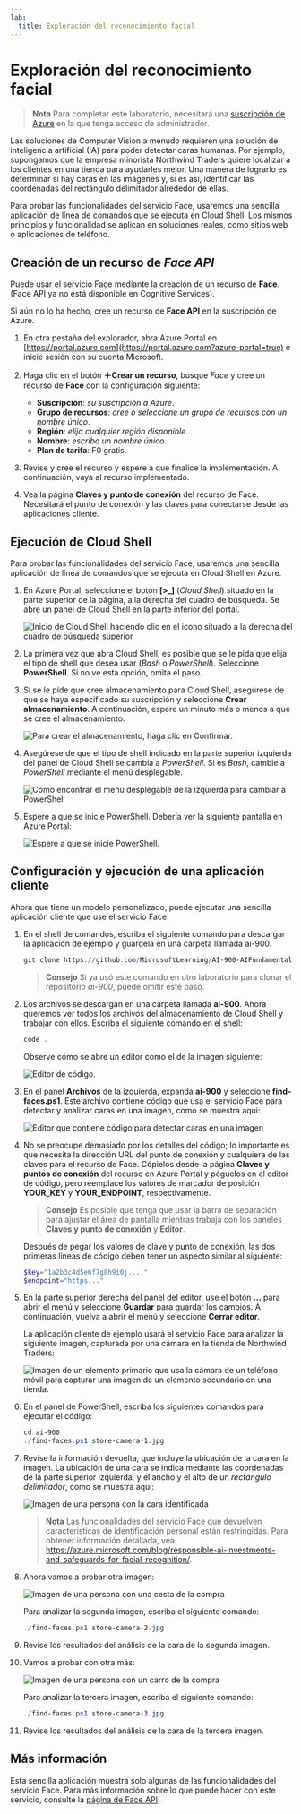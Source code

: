 ```yaml
---
lab:
  title: Exploración del reconocimiento facial
---
```


# Exploración del reconocimiento facial

> **Nota** Para completar este laboratorio, necesitará una [suscripción de Azure](https://azure.microsoft.com/free?azure-portal=true) en la que tenga acceso de administrador.

Las soluciones de Computer Vision a menudo requieren una solución de inteligencia artificial (IA) para poder detectar caras humanas. Por ejemplo, supongamos que la empresa minorista Northwind Traders quiere localizar a los clientes en una tienda para ayudarles mejor. Una manera de lograrlo es determinar si hay caras en las imágenes y, si es así, identificar las coordenadas del rectángulo delimitador alrededor de ellas.

Para probar las funcionalidades del servicio Face, usaremos una sencilla aplicación de línea de comandos que se ejecuta en Cloud Shell. Los mismos principios y funcionalidad se aplican en soluciones reales, como sitios web o aplicaciones de teléfono.

## Creación de un recurso de *Face API*

Puede usar el servicio Face mediante la creación de un recurso de **Face**. (Face API ya no está disponible en Cognitive Services).

Si aún no lo ha hecho, cree un recurso de **Face API** en la suscripción de Azure.

1. En otra pestaña del explorador, abra Azure Portal en [https://portal.azure.com](https://portal.azure.com?azure-portal=true) e inicie sesión con su cuenta Microsoft.

1. Haga clic en el botón **&#65291;Crear un recurso**, busque *Face* y cree un recurso de **Face** con la configuración siguiente:
    - **Suscripción**: *su suscripción a Azure*.
    - **Grupo de recursos**: *cree o seleccione un grupo de recursos con un nombre único*.
    - **Región**: *elija cualquier región disponible*.
    - **Nombre**: *escriba un nombre único*.
    - **Plan de tarifa**: F0 gratis.

1. Revise y cree el recurso y espere a que finalice la implementación. A continuación, vaya al recurso implementado.

1. Vea la página **Claves y punto de conexión** del recurso de Face. Necesitará el punto de conexión y las claves para conectarse desde las aplicaciones cliente.

## Ejecución de Cloud Shell

Para probar las funcionalidades del servicio Face, usaremos una sencilla aplicación de línea de comandos que se ejecuta en Cloud Shell en Azure. 

1. En Azure Portal, seleccione el botón **[>_]** (*Cloud Shell*) situado en la parte superior de la página, a la derecha del cuadro de búsqueda. Se abre un panel de Cloud Shell en la parte inferior del portal. 

    ![Inicio de Cloud Shell haciendo clic en el icono situado a la derecha del cuadro de búsqueda superior](media/create-face-solutions/powershell-portal-guide-1.png)

1. La primera vez que abra Cloud Shell, es posible que se le pida que elija el tipo de shell que desea usar (*Bash* o *PowerShell*). Seleccione **PowerShell**. Si no ve esta opción, omita el paso.  

1. Si se le pide que cree almacenamiento para Cloud Shell, asegúrese de que se haya especificado su suscripción y seleccione **Crear almacenamiento**. A continuación, espere un minuto más o menos a que se cree el almacenamiento.

    ![Para crear el almacenamiento, haga clic en Confirmar.](media/create-face-solutions/powershell-portal-guide-2.png)       

1. Asegúrese de que el tipo de shell indicado en la parte superior izquierda del panel de Cloud Shell se cambia a *PowerShell*. Si es *Bash*, cambie a *PowerShell* mediante el menú desplegable.

    ![Cómo encontrar el menú desplegable de la izquierda para cambiar a PowerShell](media/create-face-solutions/powershell-portal-guide-3.png) 

1. Espere a que se inicie PowerShell. Debería ver la siguiente pantalla en Azure Portal:  

    ![Espere a que se inicie PowerShell.](media/create-face-solutions/powershell-prompt.png)

## Configuración y ejecución de una aplicación cliente

Ahora que tiene un modelo personalizado, puede ejecutar una sencilla aplicación cliente que use el servicio Face.

1. En el shell de comandos, escriba el siguiente comando para descargar la aplicación de ejemplo y guárdela en una carpeta llamada ai-900.

    ```PowerShell
    git clone https://github.com/MicrosoftLearning/AI-900-AIFundamentals ai-900
    ```

    > **Consejo** Si ya usó este comando en otro laboratorio para clonar el repositorio *ai-900*, puede omitir este paso.

1. Los archivos se descargan en una carpeta llamada **ai-900**. Ahora queremos ver todos los archivos del almacenamiento de Cloud Shell y trabajar con ellos. Escriba el siguiente comando en el shell:

     ```PowerShell
    code .
    ```

    Observe cómo se abre un editor como el de la imagen siguiente: 

    ![Editor de código.](media/create-face-solutions/powershell-portal-guide-4.png) 

1. En el panel **Archivos** de la izquierda, expanda **ai-900** y seleccione **find-faces.ps1**. Este archivo contiene código que usa el servicio Face para detectar y analizar caras en una imagen, como se muestra aquí:

    ![Editor que contiene código para detectar caras en una imagen](media/create-face-solutions/find-faces-code.png)

1. No se preocupe demasiado por los detalles del código; lo importante es que necesita la dirección URL del punto de conexión y cualquiera de las claves para el recurso de Face. Cópielos desde la página **Claves y puntos de conexión** del recurso en Azure Portal y péguelos en el editor de código, pero reemplace los valores de marcador de posición **YOUR_KEY** y **YOUR_ENDPOINT**, respectivamente.

    > **Consejo** Es posible que tenga que usar la barra de separación para ajustar el área de pantalla mientras trabaja con los paneles **Claves y punto de conexión** y **Editor**.

    Después de pegar los valores de clave y punto de conexión, las dos primeras líneas de código deben tener un aspecto similar al siguiente:

    ```PowerShell
    $key="1a2b3c4d5e6f7g8h9i0j...."    
    $endpoint="https..."
    ```

1. En la parte superior derecha del panel del editor, use el botón **...** para abrir el menú y seleccione **Guardar** para guardar los cambios. A continuación, vuelva a abrir el menú y seleccione **Cerrar editor**.

    La aplicación cliente de ejemplo usará el servicio Face para analizar la siguiente imagen, capturada por una cámara en la tienda de Northwind Traders:

    ![Imagen de un elemento primario que usa la cámara de un teléfono móvil para capturar una imagen de un elemento secundario en una tienda.](media/create-face-solutions/store-camera-1.jpg)

1. En el panel de PowerShell, escriba los siguientes comandos para ejecutar el código:

    ```PowerShell
    cd ai-900
    ./find-faces.ps1 store-camera-1.jpg
    ```

1. Revise la información devuelta, que incluye la ubicación de la cara en la imagen. La ubicación de una cara se indica mediante las coordenadas de la parte superior izquierda, y el ancho y el alto de un *rectángulo delimitador*, como se muestra aquí:

    ![Imagen de una persona con la cara identificada](media/create-face-solutions/store-camera-1-face.jpg)

    >**Nota** Las funcionalidades del servicio Face que devuelven características de identificación personal están restringidas. Para obtener información detallada, vea https://azure.microsoft.com/blog/responsible-ai-investments-and-safeguards-for-facial-recognition/.

1. Ahora vamos a probar otra imagen:

    ![Imagen de una persona con una cesta de la compra](media/create-face-solutions/store-camera-2.jpg)

    Para analizar la segunda imagen, escriba el siguiente comando:

    ```PowerShell
    ./find-faces.ps1 store-camera-2.jpg
    ```

1. Revise los resultados del análisis de la cara de la segunda imagen.

1. Vamos a probar con otra más:

    ![Imagen de una persona con un carro de la compra](media/create-face-solutions/store-camera-3.jpg)

    Para analizar la tercera imagen, escriba el siguiente comando:

    ```PowerShell
    ./find-faces.ps1 store-camera-3.jpg
    ```

1. Revise los resultados del análisis de la cara de la tercera imagen.

## Más información

Esta sencilla aplicación muestra solo algunas de las funcionalidades del servicio Face. Para más información sobre lo que puede hacer con este servicio, consulte la [página de Face API](https://azure.microsoft.com/en-us/products/cognitive-services/vision-services).
